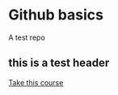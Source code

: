Github basics
==============
A test repo
## this is a test header 
[Take this course](http://www.lynda.com/GitHub-tutorials/GitHub-Web-Designers/162276-2.html)
